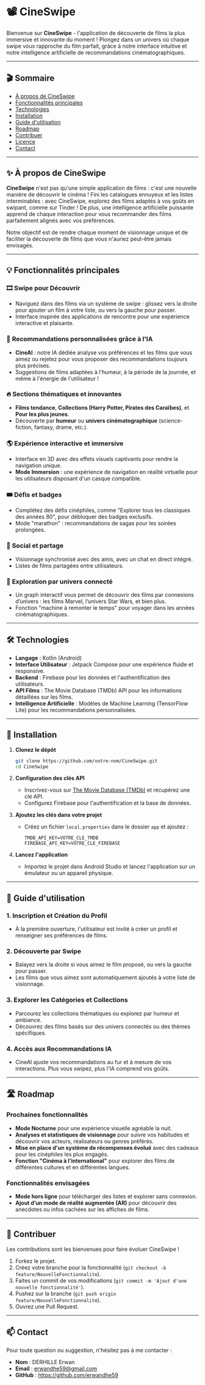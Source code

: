 # 📽️ CineSwipe

Bienvenue sur **CineSwipe** - l'application de découverte de films la plus immersive et innovante du moment ! Plongez dans un univers où chaque swipe vous rapproche du film parfait, grâce à notre interface intuitive et notre intelligence artificielle de recommandations cinématographiques.

---

## 🎬 Sommaire

- [À propos de CineSwipe](#-à-propos-de-cineswipe)
- [Fonctionnalités principales](#-fonctionnalités-principales)
- [Technologies](#-technologies)
- [Installation](#-installation)
- [Guide d'utilisation](#-guide-dutilisation)
- [Roadmap](#-roadmap)
- [Contribuer](#-contribuer)
- [Licence](#-licence)
- [Contact](#-contact)

---

## ✨ À propos de CineSwipe

**CineSwipe** n'est pas qu'une simple application de films : c'est une nouvelle manière de découvrir le cinéma ! Fini les catalogues ennuyeux et les listes interminables : avec CineSwipe, explorez des films adaptés à vos goûts en swipant, comme sur Tinder ! De plus, une intelligence artificielle puissante apprend de chaque interaction pour vous recommander des films parfaitement alignés avec vos préférences.

Notre objectif est de rendre chaque moment de visionnage unique et de faciliter la découverte de films que vous n'auriez peut-être jamais envisagés.

---

## 💡 Fonctionnalités principales

### 🎞️ **Swipe pour Découvrir**
- Naviguez dans des films via un système de swipe : glissez vers la droite pour ajouter un film à votre liste, ou vers la gauche pour passer.
- Interface inspirée des applications de rencontre pour une expérience interactive et plaisante.

### 🧠 **Recommandations personnalisées grâce à l'IA**
- **CineAI** : notre IA dédiée analyse vos préférences et les films que vous aimez ou rejetez pour vous proposer des recommandations toujours plus précises.
- Suggestions de films adaptées à l'humeur, à la période de la journée, et même à l'énergie de l'utilisateur !

### 🔥 **Sections thématiques et innovantes**
- **Films tendance**, **Collections (Harry Potter, Pirates des Caraïbes)**, et **Pour les plus jeunes**.
- Découverte par **humeur** ou **univers cinématographique** (science-fiction, fantasy, drame, etc.).

### 🌎 **Expérience interactive et immersive**
- Interface en 3D avec des effets visuels captivants pour rendre la navigation unique.
- **Mode Immersion** : une expérience de navigation en réalité virtuelle pour les utilisateurs disposant d'un casque compatible.

### 🎟️ **Défis et badges**
- Complétez des défis cinéphiles, comme "Explorer tous les classiques des années 80", pour débloquer des badges exclusifs.
- Mode "marathon" : recommandations de sagas pour les soirées prolongées.

### 🎉 **Social et partage**
- Visionnage synchronisé avec des amis, avec un chat en direct intégré.
- Listes de films partagées entre utilisateurs.

### 🎥 **Exploration par univers connecté**
- Un graph interactif vous permet de découvrir des films par connexions d’univers : les films Marvel, l’univers Star Wars, et bien plus.
- Fonction "machine à remonter le temps" pour voyager dans les années cinématographiques.

---

## 🛠️ Technologies

- **Langage** : Kotlin (Android)
- **Interface Utilisateur** : Jetpack Compose pour une expérience fluide et responsive.
- **Backend** : Firebase pour les données et l'authentification des utilisateurs.
- **API Films** : The Movie Database (TMDb) API pour les informations détaillées sur les films.
- **Intelligence Artificielle** : Modèles de Machine Learning (TensorFlow Lite) pour les recommandations personnalisées.
  
---

## 🚀 Installation

1. **Clonez le dépôt**
   ```bash
   git clone https://github.com/votre-nom/CineSwipe.git
   cd CineSwipe
   ```

2. **Configuration des clés API**
   - Inscrivez-vous sur [The Movie Database (TMDb)](https://www.themoviedb.org/) et récupérez une clé API.
   - Configurez Firebase pour l'authentification et la base de données.

3. **Ajoutez les clés dans votre projet**
   - Créez un fichier `local.properties` dans le dossier `app` et ajoutez :
     ```properties
     TMDB_API_KEY=VOTRE_CLE_TMDB
     FIREBASE_API_KEY=VOTRE_CLE_FIREBASE
     ```

4. **Lancez l'application**
   - Importez le projet dans Android Studio et lancez l'application sur un émulateur ou un appareil physique.

---

## 📖 Guide d'utilisation

### 1. **Inscription et Création du Profil**
   - À la première ouverture, l'utilisateur est invité à créer un profil et renseigner ses préférences de films.

### 2. **Découverte par Swipe**
   - Balayez vers la droite si vous aimez le film proposé, ou vers la gauche pour passer.
   - Les films que vous aimez sont automatiquement ajoutés à votre liste de visionnage.

### 3. **Explorer les Catégories et Collections**
   - Parcourez les collections thématiques ou explorez par humeur et ambiance.
   - Découvrez des films basés sur des univers connectés ou des thèmes spécifiques.

### 4. **Accès aux Recommandations IA**
   - CineAI ajuste vos recommandations au fur et à mesure de vos interactions. Plus vous swipez, plus l'IA comprend vos goûts.

---

## 🛣️ Roadmap

### Prochaines fonctionnalités
- **Mode Nocturne** pour une expérience visuelle agréable la nuit.
- **Analyses et statistiques de visionnage** pour suivre vos habitudes et découvrir vos acteurs, réalisateurs ou genres préférés.
- **Mise en place d'un système de récompenses évolué** avec des cadeaux pour les cinéphiles les plus engagés.
- **Fonction "Cinéma à l’international"** pour explorer des films de différentes cultures et en différentes langues.

### Fonctionnalités envisagées
- **Mode hors ligne** pour télécharger des listes et explorer sans connexion.
- **Ajout d’un mode de réalité augmentée (AR)** pour découvrir des anecdotes ou infos cachées sur les affiches de films.

---

## 👥 Contribuer

Les contributions sont les bienvenues pour faire évoluer CineSwipe !

1. Forkez le projet.
2. Créez votre branche pour la fonctionnalité (`git checkout -b feature/NouvelleFonctionnalite`).
3. Faites un commit de vos modifications (`git commit -m 'Ajout d'une nouvelle fonctionnalité'`).
4. Pushez sur la branche (`git push origin feature/NouvelleFonctionnalite`).
5. Ouvrez une Pull Request.

---

## 📫 Contact

Pour toute question ou suggestion, n'hésitez pas à me contacter :

- **Nom** : DERHILLE Erwan
- **Email** : erwandhe59@gmail.com
- **GitHub** : https://github.com/erwandhe59
